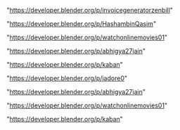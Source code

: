 "https://developer.blender.org/p/invoicegeneratorzenbill"

"https://developer.blender.org/p/HashambinQasim"

"https://developer.blender.org/p/watchonlinemovies01"

"https://developer.blender.org/p/abhigya27jain"

"https://developer.blender.org/p/kaban"

 
"https://developer.blender.org/p/jadore0"


"https://developer.blender.org/p/abhigya27jain"


"https://developer.blender.org/p/watchonlinemovies01"


"https://developer.blender.org/p/kaban"


 
